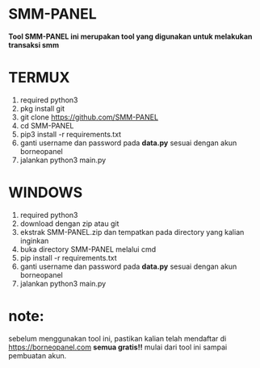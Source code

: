 # SMM-PANEL
<b>Tool SMM-PANEL ini merupakan tool yang digunakan untuk melakukan transaksi smm</b>

# TERMUX
1. required python3
2. pkg install git
3. git clone https://github.com/SMM-PANEL
4. cd SMM-PANEL
4. pip3 install -r requirements.txt
5. ganti username dan password pada <b>data.py</b> sesuai dengan akun borneopanel
6. jalankan python3 main.py

# WINDOWS
1. required python3
2. download dengan zip atau git
3. ekstrak SMM-PANEL.zip dan tempatkan pada directory yang kalian inginkan
4. buka directory SMM-PANEL melalui cmd
5. pip install -r requirements.txt
6. ganti username dan password pada <b>data.py</b> sesuai dengan akun borneopanel
7. jalankan python3 main.py



# note:
sebelum menggunakan tool ini, pastikan kalian telah mendaftar di https://borneopanel.com
<b>semua gratis!!</b> mulai dari tool ini sampai pembuatan akun.
